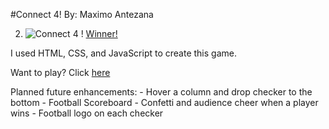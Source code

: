 #Connect 4! By: Maximo Antezana

2) ![Connect 4](https://i.imgur.com/LV4XXxE.png)
    ! [Winner!](https://i.imgur.com/NSUCDcP.png)

I used HTML, CSS, and JavaScript to create this game.

Want to play? Click [here](https://mantezana1998.github.io/connectfour/)

Planned future enhancements:
    - Hover a column and drop checker to the bottom
    - Football Scoreboard
    - Confetti and audience cheer when a player wins
    - Football logo on each checker
